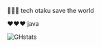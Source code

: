 🤖🤖🤖 tech otaku save the world 

❤️❤️❤️ java

![GHstats](https://github-readme-stats.vercel.app/api?username=miclimule&show_icons=true&color=dark)

